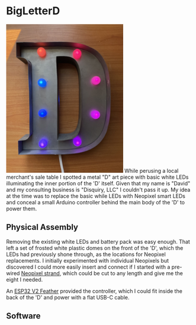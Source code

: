# BigLetterD

<img src="./assets/BigLetterD.jpg" height="400" />
While perusing a local merchant's sale table I spotted a metal "D" art piece with basic white LEDs illuminating the inner portion of the 'D' itself.  Given that my name is "David" and my consulting business is "Disquiry, LLC" I couldn't pass it up.  My idea at the time was to replace the basic while LEDs with Neopixel smart LEDs and conceal a small Arduino controller behind the main body of the 'D' to power them.

## Physical Assembly
Removing the existing white LEDs and battery pack was easy enough.  That left a set of frosted white plastic domes on the front of the 'D', which the LEDs had previously shone through, as the locations for Neopixel replacements.  I initially experimented with individual Neopixels but discovered I could more easily insert and connect if I started with a pre-wired [Neopixel strand](https://www.adafruit.com/product/3631), which could be cut to any length and give me the eight I needed.  

An [ESP32 V2 Feather](https://www.adafruit.com/product/5438) provided the controller, which I could fit inside the back of the 'D' and power with a flat USB-C cable.

## Software